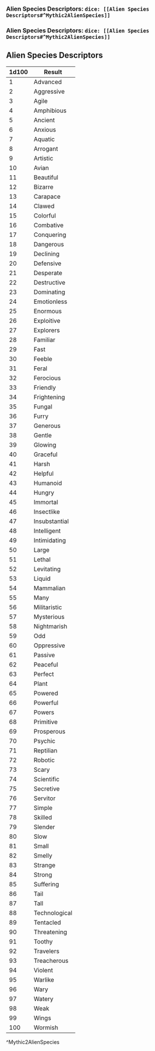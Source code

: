 ### Alien Species Descriptors: `dice: [[Alien Species Descriptors#^Mythic2AlienSpecies]]`
### Alien Species Descriptors: `dice: [[Alien Species Descriptors#^Mythic2AlienSpecies]]`

## Alien Species Descriptors
| 1d100 | Result        |
| ----- | ------------- |
| 1     | Advanced      |
| 2     | Aggressive    |
| 3     | Agile         |
| 4     | Amphibious    |
| 5     | Ancient       |
| 6     | Anxious       |
| 7     | Aquatic       |
| 8     | Arrogant      |
| 9     | Artistic      |
| 10    | Avian         |
| 11    | Beautiful     |
| 12    | Bizarre       |
| 13    | Carapace      |
| 14    | Clawed        |
| 15    | Colorful      |
| 16    | Combative     |
| 17    | Conquering    |
| 18    | Dangerous     |
| 19    | Declining     |
| 20    | Defensive     |
| 21    | Desperate     |
| 22    | Destructive   |
| 23    | Dominating    |
| 24    | Emotionless   |
| 25    | Enormous      |
| 26    | Exploitive    |
| 27    | Explorers     |
| 28    | Familiar      |
| 29    | Fast          |
| 30    | Feeble        |
| 31    | Feral         |
| 32    | Ferocious     |
| 33    | Friendly      |
| 34    | Frightening   |
| 35    | Fungal        |
| 36    | Furry         |
| 37    | Generous      |
| 38    | Gentle        |
| 39    | Glowing       |
| 40    | Graceful      |
| 41    | Harsh         |
| 42    | Helpful       |
| 43    | Humanoid      |
| 44    | Hungry        |
| 45    | Immortal      |
| 46    | Insectlike    |
| 47    | Insubstantial |
| 48    | Intelligent   |
| 49    | Intimidating  |
| 50    | Large         |
| 51    | Lethal        |
| 52    | Levitating    |
| 53    | Liquid        |
| 54    | Mammalian     |
| 55    | Many          |
| 56    | Militaristic  |
| 57    | Mysterious    |
| 58    | Nightmarish   |
| 59    | Odd           |
| 60    | Oppressive    |
| 61    | Passive       |
| 62    | Peaceful      |
| 63    | Perfect       |
| 64    | Plant         |
| 65    | Powered       |
| 66    | Powerful      |
| 67    | Powers        |
| 68    | Primitive     |
| 69    | Prosperous    |
| 70    | Psychic       |
| 71    | Reptilian     |
| 72    | Robotic       |
| 73    | Scary         |
| 74    | Scientific    |
| 75    | Secretive     |
| 76    | Servitor      |
| 77    | Simple        |
| 78    | Skilled       |
| 79    | Slender       |
| 80    | Slow          |
| 81    | Small         |
| 82    | Smelly        |
| 83    | Strange       |
| 84    | Strong        |
| 85    | Suffering     |
| 86    | Tail          |
| 87    | Tall          |
| 88    | Technological |
| 89    | Tentacled     |
| 90    | Threatening   |
| 91    | Toothy        |
| 92    | Travelers     |
| 93    | Treacherous   |
| 94    | Violent       |
| 95    | Warlike       |
| 96    | Wary          |
| 97    | Watery        |
| 98    | Weak          |
| 99    | Wings         |
| 100   | Wormish       |
^Mythic2AlienSpecies